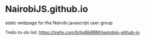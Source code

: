 NairobiJS.github.io
===================

static webpage for the Nairobi javascript user group

Trello to-do list: https://trello.com/b/lpj8bRBM/nairobijs-github-io
